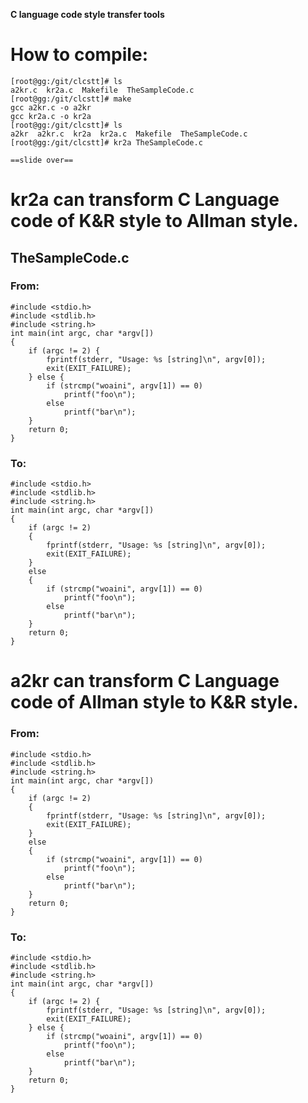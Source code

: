 **C language code style transfer tools**


# How to compile:

```
[root@gg:/git/clcstt]# ls
a2kr.c  kr2a.c  Makefile  TheSampleCode.c
[root@gg:/git/clcstt]# make
gcc a2kr.c -o a2kr
gcc kr2a.c -o kr2a
[root@gg:/git/clcstt]# ls
a2kr  a2kr.c  kr2a  kr2a.c  Makefile  TheSampleCode.c
[root@gg:/git/clcstt]# kr2a TheSampleCode.c

==slide over==
```

# kr2a can transform C Language code of K&R style to Allman style.


## TheSampleCode.c
### From:

```
#include <stdio.h>
#include <stdlib.h>
#include <string.h>
int main(int argc, char *argv[])
{
	if (argc != 2) {
		fprintf(stderr, "Usage: %s [string]\n", argv[0]);
		exit(EXIT_FAILURE);
	} else {
		if (strcmp("woaini", argv[1]) == 0)
			printf("foo\n");
		else
			printf("bar\n");
	}
	return 0;
}
```

### To:

```
#include <stdio.h>
#include <stdlib.h>
#include <string.h>
int main(int argc, char *argv[])
{
	if (argc != 2)
	{
		fprintf(stderr, "Usage: %s [string]\n", argv[0]);
		exit(EXIT_FAILURE);
	}
	else
	{
		if (strcmp("woaini", argv[1]) == 0)
			printf("foo\n");
		else
			printf("bar\n");
	}
	return 0;
}
```

# a2kr can transform C Language code of Allman style to  K&R style.

### From:

```
#include <stdio.h>
#include <stdlib.h>
#include <string.h>
int main(int argc, char *argv[])
{
	if (argc != 2)
	{
		fprintf(stderr, "Usage: %s [string]\n", argv[0]);
		exit(EXIT_FAILURE);
	}
	else
	{
		if (strcmp("woaini", argv[1]) == 0)
			printf("foo\n");
		else
			printf("bar\n");
	}
	return 0;
}
```

### To:

```
#include <stdio.h>
#include <stdlib.h>
#include <string.h>
int main(int argc, char *argv[])
{
	if (argc != 2) {
		fprintf(stderr, "Usage: %s [string]\n", argv[0]);
		exit(EXIT_FAILURE);
	} else {
		if (strcmp("woaini", argv[1]) == 0)
			printf("foo\n");
		else
			printf("bar\n");
	}
	return 0;
}
```
